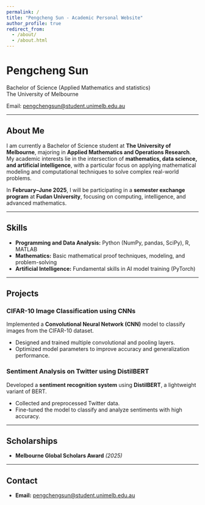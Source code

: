 ```yaml
---
permalink: /
title: "Pengcheng Sun - Academic Personal Website"
author_profile: true
redirect_from: 
  - /about/
  - /about.html
---
```


# Pengcheng Sun
Bachelor of Science (Applied Mathematics and statistics)  
The University of Melbourne

Email: [pengchengsun@student.unimelb.edu.au](mailto:pengchengsun@student.unimelb.edu.au)

---

## About Me
I am currently a Bachelor of Science student at **The University of Melbourne**, majoring in **Applied Mathematics and Operations Research**.  
My academic interests lie in the intersection of **mathematics, data science, and artificial intelligence**, with a particular focus on applying mathematical modeling and computational techniques to solve complex real-world problems.  

In **February–June 2025**, I will be participating in a **semester exchange program** at **Fudan University**, focusing on computing, intelligence, and advanced mathematics.

---

## Skills
- **Programming and Data Analysis:** Python (NumPy, pandas, SciPy), R, MATLAB  
- **Mathematics:** Basic mathematical proof techniques, modeling, and problem-solving  
- **Artificial Intelligence:** Fundamental skills in AI model training (PyTorch)

---

## Projects
### CIFAR-10 Image Classification using CNNs
Implemented a **Convolutional Neural Network (CNN)** model to classify images from the CIFAR-10 dataset.  
- Designed and trained multiple convolutional and pooling layers.  
- Optimized model parameters to improve accuracy and generalization performance.

### Sentiment Analysis on Twitter using DistilBERT
Developed a **sentiment recognition system** using **DistilBERT**, a lightweight variant of BERT.  
- Collected and preprocessed Twitter data.  
- Fine-tuned the model to classify and analyze sentiments with high accuracy.

---

## Scholarships
- **Melbourne Global Scholars Award** *(2025)*


---

## Contact
- **Email:** [pengchengsun@student.unimelb.edu.au](mailto:pengchengsun@student.unimelb.edu.au)  

